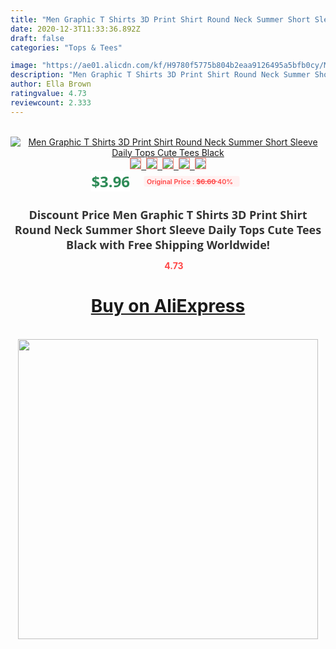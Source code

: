 ```yaml
---
title: "Men Graphic T Shirts 3D Print Shirt Round Neck Summer Short Sleeve Daily Tops Cute Tees Black"
date: 2020-12-3T11:33:36.892Z
draft: false
categories: "Tops & Tees"

image: "https://ae01.alicdn.com/kf/H9780f5775b804b2eaa9126495a5bfb0cy/Men-Graphic-T-Shirts-3D-Print-Shirt-Round-Neck-Summer-Short-Sleeve-Daily-Tops-Cute-Tees.jpg"
description: "Men Graphic T Shirts 3D Print Shirt Round Neck Summer Short Sleeve Daily Tops Cute Tees Black"
author: Ella Brown
ratingvalue: 4.73
reviewcount: 2.333
---
```

<br>
<div style="text-align: center;">
<a href="https://s.click.aliexpress.com/e/_9faUSD" target="_blank" rel="nofollow noopener noreferrer"><img alt="Men Graphic T Shirts 3D Print Shirt Round Neck Summer Short Sleeve Daily Tops Cute Tees Black" class="magnifier-image" src="https://ae01.alicdn.com/kf/H9780f5775b804b2eaa9126495a5bfb0cy/Men-Graphic-T-Shirts-3D-Print-Shirt-Round-Neck-Summer-Short-Sleeve-Daily-Tops-Cute-Tees.jpg_640x640.jpg">
<br>
<img style="border:1px solid salmon" src="https://ae01.alicdn.com/kf/H9780f5775b804b2eaa9126495a5bfb0cy/Men-Graphic-T-Shirts-3D-Print-Shirt-Round-Neck-Summer-Short-Sleeve-Daily-Tops-Cute-Tees.jpg_120x120.jpg">&nbsp;&nbsp;<img style="border:1px solid salmon" src="https://ae01.alicdn.com/kf/H34f47d2f96b743daa6f012f9eb8e42ceZ/Men-Graphic-T-Shirts-3D-Print-Shirt-Round-Neck-Summer-Short-Sleeve-Daily-Tops-Cute-Tees.jpg_120x120.jpg">&nbsp;&nbsp;<img style="border:1px solid salmon" src="_120x120.jpg">&nbsp;&nbsp;<img style="border:1px solid salmon" src="_120x120.jpg">&nbsp;&nbsp;<img style="border:1px solid salmon" src="_120x120.jpg"></a></div><br0>
<div style="text-align: center;"><span style="background-color: white; border: 0px; box-sizing: border-box; color: seagreen; display: inline-block; font-family: &quot;open sans&quot; , &quot;arial&quot; , &quot;helvetica&quot; , sans-serif , &quot;heiti&quot;; font-size: 24px; font-stretch: inherit; font-weight: 700; line-height: inherit; margin: 0px 10px 0px 0px; padding: 0px; vertical-align: middle;">$3.96 </span>
<span style="background: rgb(255 , 241 , 241); border-radius: 3px; border: 0px; box-sizing: border-box; color: #ff4747; display: inline-block; font-family: inherit; font-size: 12px; font-stretch: inherit; font-style: inherit; font-variant: inherit; font-weight: 600; line-height: inherit; margin: 0px; padding: 2px 5px; transform: scale(0.9); vertical-align: middle;">Original Price : <b style="text-decoration: line-through;">$6.60 </b> 40%&nbsp;&nbsp;</span></div>
<h1 style="color: #333333; display: inline-block; font-family: &quot;open sans&quot; , &quot;arial&quot; , &quot;helvetica&quot; , sans-serif , &quot;heiti&quot;; font-size: 18px; font-stretch: inherit; font-weight: 700; text-align: center;">Discount Price Men Graphic T Shirts 3D Print Shirt Round Neck Summer Short Sleeve Daily Tops Cute Tees Black with Free Shipping Worldwide!</h1>
<div style="color: #ff4747; text-align: center;">
<img src="https://4.bp.blogspot.com/-M0ZcTcb-5uY/XleCXlxnR4I/AAAAAAAAAEc/OrjgMkXV1oMQFaCRZj5HQwOCBcu3w1FegCPcBGAYYCw/s1600/star.png" style="height: 15px;">&nbsp;<b>4.73</b></div>
<div class="button_cont" align="center"><a class="buynow_a" href="https://s.click.aliexpress.com/e/_9faUSD" target="_blank" rel="nofollow noopener noreferrer"><H1>Buy on AliExpress</H1></a></div><br>
<div class="separator" style="clear: both; text-align: center;">
<img src="https://lh3.googleusercontent.com/-pTy5HemUv9M/XlePHvY0dAI/AAAAAAAAAE4/0nX5iRUoIWY8eMW9Dpxeirr157OZliDIgCLcBGAsYHQ/s1600/badge.gif" width="480">
</div>
